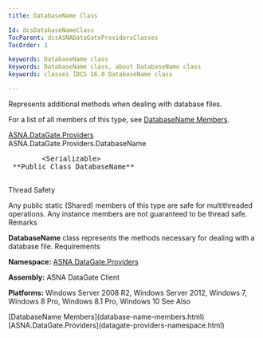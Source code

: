```yaml
---
title: DatabaseName Class

Id: dcsDatabaseNameClass
TocParent: dcsASNADataGateProvidersClasses
TocOrder: 1

keywords: DatabaseName class
keywords: DatabaseName class, about DatabaseName class
keywords: classes [DCS 16.0 DatabaseName class

---
```


Represents additional methods when dealing with database files.

For a list of all members of this type, see [DatabaseName Members](database-name-members.html).

[ASNA.DataGate.Providers](datagate-providers-namespace.html) <br /> ASNA.DataGate.Providers.<span>DatabaseName</span>
<pre class="prettyprint">
        <span>&lt;Serializable&gt;</span>
 **Public Class <span>DatabaseName</span>** 
      </pre>

Thread Safety

Any public static (Shared) members of this type are safe for multithreaded operations. Any instance members are not guaranteed to be thread safe.
Remarks

<span> **DatabaseName** </span> class represents the methods necessary for dealing with a database file.
Requirements

**Namespace:** [ ASNA.DataGate.Providers](datagate-providers-namespace.html) 

**Assembly:** ASNA DataGate Client

**Platforms:** Windows Server 2008 R2, Windows Server 2012, Windows 7, Windows 8 Pro, Windows 8.1 Pro, Windows 10
See Also

<dl />
      [DatabaseName Members](database-name-members.html)
      <br />
      [ASNA.DataGate.Providers](datagate-providers-namespace.html)

